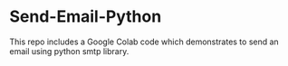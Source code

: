 # Send-Email-Python
This repo includes a Google Colab code which demonstrates to send an email using python smtp library.
